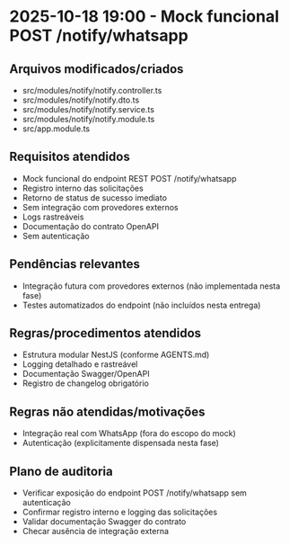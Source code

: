 <!-- api/CHANGELOG/20251018190000.md -->
# 2025-10-18 19:00 - Mock funcional POST /notify/whatsapp

## Arquivos modificados/criados
- src/modules/notify/notify.controller.ts
- src/modules/notify/notify.dto.ts
- src/modules/notify/notify.service.ts
- src/modules/notify/notify.module.ts
- src/app.module.ts

## Requisitos atendidos
- Mock funcional do endpoint REST POST /notify/whatsapp
- Registro interno das solicitações
- Retorno de status de sucesso imediato
- Sem integração com provedores externos
- Logs rastreáveis
- Documentação do contrato OpenAPI
- Sem autenticação

## Pendências relevantes
- Integração futura com provedores externos (não implementada nesta fase)
- Testes automatizados do endpoint (não incluídos nesta entrega)

## Regras/procedimentos atendidos
- Estrutura modular NestJS (conforme AGENTS.md)
- Logging detalhado e rastreável
- Documentação Swagger/OpenAPI
- Registro de changelog obrigatório

## Regras não atendidas/motivações
- Integração real com WhatsApp (fora do escopo do mock)
- Autenticação (explicitamente dispensada nesta fase)

## Plano de auditoria
- Verificar exposição do endpoint POST /notify/whatsapp sem autenticação
- Confirmar registro interno e logging das solicitações
- Validar documentação Swagger do contrato
- Checar ausência de integração externa
